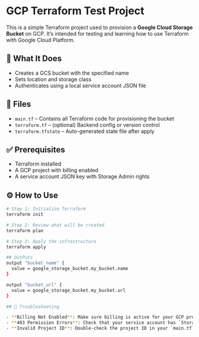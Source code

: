 # GCP Terraform Test Project

This is a simple Terraform project used to provision a **Google Cloud Storage Bucket** on GCP. It’s intended for testing and learning how to use Terraform with Google Cloud Platform.

## 🚀 What It Does

- Creates a GCS bucket with the specified name
- Sets location and storage class
- Authenticates using a local service account JSON file

## 🧱 Files

- `main.tf` – Contains all Terraform code for provisioning the bucket
- `terraform.tf` – (optional) Backend config or version control
- `terraform.tfstate` – Auto-generated state file after apply

## ✅ Prerequisites

- Terraform installed
- A GCP project with billing enabled
- A service account JSON key with Storage Admin rights

## ⚙️ How to Use

```bash
# Step 1: Initialize Terraform
terraform init

# Step 2: Review what will be created
terraform plan

# Step 3: Apply the infrastructure
terraform apply

## OutPuts
output "bucket_name" {
  value = google_storage_bucket.my_bucket.name
}

output "bucket_url" {
  value = google_storage_bucket.my_bucket.url
}

## 🧯 Troubleshooting

- **Billing Not Enabled**: Make sure billing is active for your GCP project.
- **403 Permission Errors**: Check that your service account has `Storage Admin` role.
- **Invalid Project ID**: Double-check the project ID in your `main.tf` or credential file.